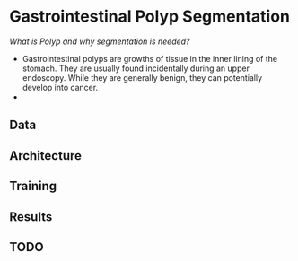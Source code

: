 # Gastrointestinal Polyp Segmentation

*What is Polyp and why segmentation is needed?*
- Gastrointestinal polyps are growths of tissue in the inner lining of the stomach. They are usually found incidentally during an upper endoscopy. While they are generally benign, they can potentially develop into cancer.
- 


## Data


## Architecture


## Training


## Results


## TODO
